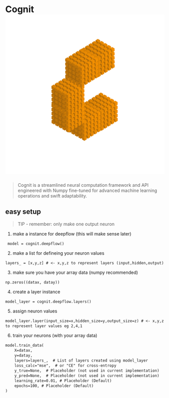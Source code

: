# Cognit ![image](./logo.png)

> Cognit is a streamlined neural computation framework and API engineered with Numpy fine-tuned for advanced machine learning operations and swift adaptability.

## easy setup

> TIP - remember: only make one output neuron


1. make a instance for deepflow (this will make sense later)

```
 model = cognit.deepflow()
```

2. make a list for defineing your neuron values

```
layers_ = [x,y,z] # <- x,y,z to represent layers (input,hidden,output)
```

3. make sure you have your array data (numpy recommended)

```
np.zeros((datax, datay))
```

4. create a layer instance

```
model_layer = cognit.deepflow.layers()
```

5. assign neuron values

```
model_layer.layer(input_size=x,hidden_size=y,output_size=z) # <- x,y,z to represent layer values eg 2,4,1
```

6. train your neurons (with your array data)

```
model.train_data(
    X=datax,
    y=datay,
    layers=layers_,  # List of layers created using model_layer
    loss_calc="mse",  # or "CE" for cross-entropy
    y_true=None,  # Placeholder (not used in current implementation)
    y_pred=None,  # Placeholder (not used in current implementation)
    learning_rate=0.01, # Placeholder (Default)
    epochs=100, # Placeholder (Default)
) 
```
